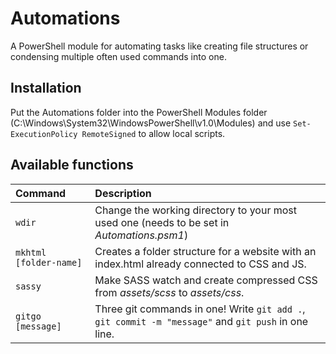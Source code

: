 # Automations
A PowerShell module for automating tasks like creating file structures or condensing multiple often used commands into one.

## Installation
Put the Automations folder into the PowerShell Modules folder (C:\Windows\System32\WindowsPowerShell\v1.0\Modules\) and use `Set-ExecutionPolicy RemoteSigned` to allow local scripts.

## Available functions
| Command | Description |
| :--- | :--- |
| `wdir` | Change the working directory to your most used one (needs to be set in *Automations.psm1*) |
| ```mkhtml [folder-name]``` | Creates a folder structure for a website with an index.html already connected to CSS and JS. |
| `sassy` | Make SASS watch and create compressed CSS from *assets/scss* to *assets/css*. |
| ```gitgo [message]``` | Three git commands in one! Write `git add .`, `git commit -m "message"` and `git push` in one line. |
